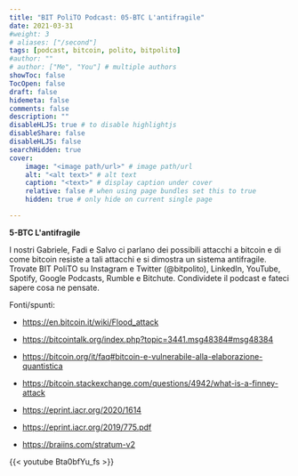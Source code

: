 ```yaml
---
title: "BIT PoliTO Podcast: 05-BTC L'antifragile"
date: 2021-03-31
#weight: 3
# aliases: ["/second"]
tags: [podcast, bitcoin, polito, bitpolito]
#author: ""
# author: ["Me", "You"] # multiple authors
showToc: false
TocOpen: false
draft: false
hidemeta: false
comments: false
description: ""
disableHLJS: true # to disable highlightjs
disableShare: false
disableHLJS: false
searchHidden: true
cover:
    image: "<image path/url>" # image path/url
    alt: "<alt text>" # alt text
    caption: "<text>" # display caption under cover
    relative: false # when using page bundles set this to true
    hidden: true # only hide on current single page

---
```


**5-BTC L'antifragile**

I nostri Gabriele, Fadi e Salvo ci parlano dei possibili attacchi a bitcoin e di come bitcoin resiste a tali attacchi e si dimostra un sistema antifragile. 
Trovate BIT PoliTO su Instagram e Twitter (@bitpolito), LinkedIn, YouTube, Spotify, Google Podcasts, Rumble e Bitchute. Condividete il podcast e fateci sapere cosa ne pensate.

Fonti/spunti:

- https://en.bitcoin.it/wiki/Flood_attack

- https://bitcointalk.org/index.php?topic=3441.msg48384#msg48384

- https://bitcoin.org/it/faq#bitcoin-e-vulnerabile-alla-elaborazione-quantistica

- https://bitcoin.stackexchange.com/questions/4942/what-is-a-finney-attack

- https://eprint.iacr.org/2020/1614

- https://eprint.iacr.org/2019/775.pdf

- https://braiins.com/stratum-v2

 {{< youtube Bta0bfYu_fs >}}
